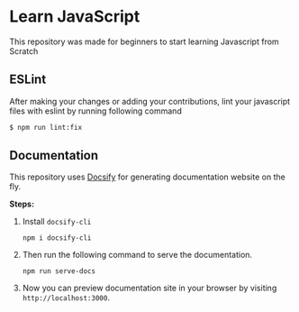 # Learn JavaScript

This repository was made for beginners to start learning Javascript from Scratch

## ESLint

After making your changes or adding your contributions, lint your javascript files with eslint by running following command

```sh
$ npm run lint:fix
```

## Documentation

This repository uses [Docsify](https://docsify.js.org) for generating documentation website on the fly.

**Steps:**
1. Install `docsify-cli` 
   ```
   npm i docsify-cli 
   ```
2. Then run the following command to serve the documentation.
   ```
   npm run serve-docs
   ```
3. Now you can preview documentation site in your browser by visiting `http://localhost:3000`.

